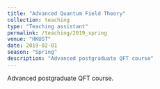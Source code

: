 ```yaml
---
title: "Advanced Quantum Field Theory"
collection: teaching
type: "Teaching assistant"
permalink: /teaching/2019_spring
venue: "HKUST"
date: 2019-02-01
season: "Spring"
description: "Advanced postgraduate QFT course"
---
```


Advanced postgraduate QFT course.